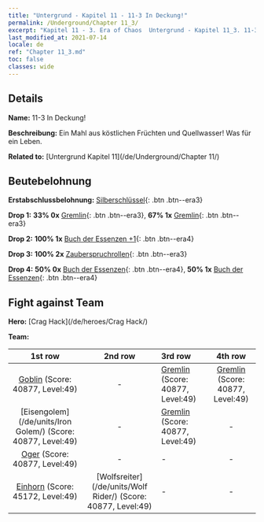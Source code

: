 ```yaml
---
title: "Untergrund - Kapitel 11 - 11-3 In Deckung!"
permalink: /Underground/Chapter 11_3/
excerpt: "Kapitel 11 - 3. Era of Chaos  Untergrund - Kapitel 11_3. 11-3 In Deckung!"
last_modified_at: 2021-07-14
locale: de
ref: "Chapter 11_3.md"
toc: false
classes: wide
---
```


## Details

 **Name:** 11-3 In Deckung!

 **Beschreibung:** Ein Mahl aus köstlichen Früchten und Quellwasser! Was für ein Leben.

 **Related to:** [Untergrund Kapitel 11](/de/Underground/Chapter 11/)

## Beutebelohnung

 **Erstabschlussbelohnung:** [Silberschlüssel](/ItemsDE/con_693/){: .btn .btn--era3}

 **Drop 1:** **33% 0x** [Gremlin](/ItemsDE/unt_235/){: .btn .btn--era3}, **67% 1x** [Gremlin](/ItemsDE/unt_235/){: .btn .btn--era3}

 **Drop 2:** **100% 1x** [Buch der Essenzen +1](/ItemsDE/mat_46/){: .btn .btn--era4}

 **Drop 3:** **100% 2x** [Zauberspruchrollen](/ItemsDE/con_694/){: .btn .btn--era3}

 **Drop 4:** **50% 0x** [Buch der Essenzen](/ItemsDE/mat_39/){: .btn .btn--era4}, **50% 1x** [Buch der Essenzen](/ItemsDE/mat_39/){: .btn .btn--era4}


## Fight against Team
 **Hero:** [Crag Hack](/de/heroes/Crag Hack/)

 **Team:**


  | 1st row | 2nd row | 3rd row | 4th row |
  |:----:|:----:|:----|:----:|
  | [Goblin](/de/units/Goblin/) (Score: 40877, Level:49)  | - | [Gremlin](/de/units/Gremlin/) (Score: 40877, Level:49)  | [Gremlin](/de/units/Gremlin/) (Score: 40877, Level:49)  |
  | [Eisengolem](/de/units/Iron Golem/) (Score: 40877, Level:49)  | - | [Gremlin](/de/units/Gremlin/) (Score: 40877, Level:49)  | - |
  | [Oger](/de/units/Ogre/) (Score: 40877, Level:49)  | - | - | - |
  | [Einhorn](/de/units/Unicorn/) (Score: 45172, Level:49)  | [Wolfsreiter](/de/units/Wolf Rider/) (Score: 40877, Level:49)  | - | - |


